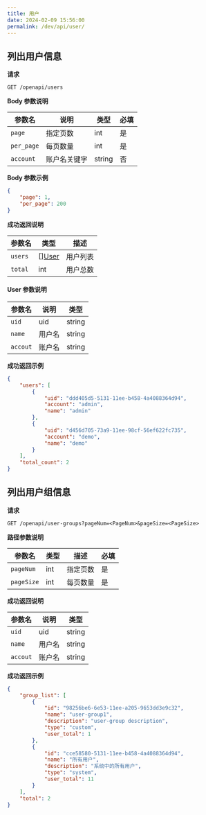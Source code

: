 ```yaml
---
title: 用户
date: 2024-02-09 15:56:00
permalink: /dev/api/user/
---
```


## 列出用户信息

**请求**

```
GET /openapi/users
```

**Body 参数说明**

|参数名|说明|类型|必填|
|----------------|-------------------|---|---|
|`page`  |指定页数|int|是|
|`per_page` |每页数量| int|是|
|`account` |账户名关键字| string|否|

**Body 参数示例**

``` json
{
    "page": 1,
    "per_page": 200
}
```

**成功返回说明**

| 参数名     | 类型                    | 描述     |
| ---------- | ----------------------- | -------- |
| `users` | [][User](#user-1) | 用户列表 |
| `total`    | int                     | 用户总数 |

<h4 id="user-1">User 参数说明</h4>

| 参数名          | 说明                                                         | 类型   |
| --------------- | ------------------------------------------------------------ | ------ |
| `uid`      |   uid                                                   | string |
| `name`     | 用户名                                                     | string |
| `accout`   | 账户名                                                         | string |

**成功返回示例**

```json
{
    "users": [
        {
            "uid": "ddd405d5-5131-11ee-b458-4a4088364d94",
            "account": "admin",
            "name": "admin"        
        },
        {
            "uid": "d456d705-73a9-11ee-98cf-56ef622fc735",
            "account": "demo",
            "name": "demo"            
        }        
    ],
    "total_count": 2
}
```

## 列出用户组信息

**请求**

```
GET /openapi/user-groups?pageNum=<PageNum>&pageSize=<PageSize>
```

**路径参数说明**

| 参数名        | 类型   | 描述     | 必填 |
| ------------- | ------ | -------- | ---- |
| `pageNum` | int | 指定页数 | 是   |
| `pageSize` | int | 每页数量 | 是   |


**成功返回说明**

| 参数名          | 说明                                                         | 类型   |
| --------------- | ------------------------------------------------------------ | ------ |
| `uid`      |   uid                                                   | string |
| `name`     | 用户名                                                     | string |
| `accout`   | 账户名                                                         | string |

**成功返回示例**

```json
{
    "group_list": [
        {
            "id": "98256be6-6e53-11ee-a205-9653dd3e9c32",
            "name": "user-group1",
            "description": "user-group description",
            "type": "custom",
            "user_total": 1
        },
        {
            "id": "cce58580-5131-11ee-b458-4a4088364d94",
            "name": "所有用户",
            "description": "系统中的所有用户",
            "type": "system",
            "user_total": 11
        }
    ],
    "total": 2
}
```


